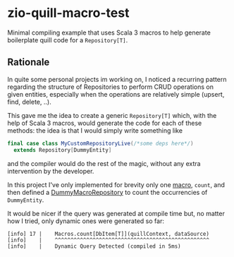 # zio-quill-macro-test

Minimal compiling example that uses Scala 3 macros to help generate boilerplate quill code for a `Repository[T]`.

## Rationale

In quite some personal projects im working on, I noticed a recurring pattern regarding the structure of Repositories to
perform CRUD operations on given entities, especially when the operations are relatively simple (upsert, find,
delete, ..).

This gave me the idea to create a generic `Repository[T]` which, with the help of Scala 3 macros, would generate the
code for each of these methods: the idea is that I would simply write something like

```scala 3
final case class MyCustomRepositoryLive(/*some deps here*/)
  extends Repository[DummyEntity]
```

and the compiler would do the rest of the magic, without any extra intervention by the developer.

In this project I've only implemented for brevity only one
[macro](src/main/scala/io/github/polentino/zqmt/repository/Macros.scala), `count`, and then
defined a [DummyMacroRepository](src/main/scala/io/github/polentino/zqmt/repository/DummyMacroRepository.scala) to count
the occurrencies of `DummyEntity`.

It would be nicer if the query was generated at compile time but, no matter how I tried, only dynamic ones were
generated so far:

```
[info] 17 |    Macros.count[DbItem[T]](quillContext, dataSource)
[info]    |    ^^^^^^^^^^^^^^^^^^^^^^^^^^^^^^^^^^^^^^^^^^^^^^^^^
[info]    |    Dynamic Query Detected (compiled in 5ms)
```